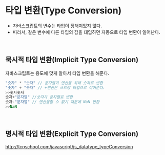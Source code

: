 # 타입 변환(Type Conversion)

* 자바스크립트의 변수는 타입이 정해져있지 않다.
* 따라서, 같은 변수에 다른 타입의 값을 대입하면 자동으로 타입 변환이 일어난다.

<br>

## 묵시적 타입 변환(Implicit Type Conversion)

자바스크립트는 용도에 맞게 알아서 타입 변환을 해준다.

```js
"숫자" * "숫자" // 문자열이 연산을 위해 숫자로 변환
"숫자" + "숫자" // +연산은 스트링 타입으로 이어준다.
>>숫자숫자 
숫자+"문자열" //숫자가 문자열로 변환
숫자-"문자열" // 연산을할 수 없기 때문에 NaN 반환
>>NaN
```

<br>

## 명시적 타입 변환(Explicit Type Conversion)

<http://tcpschool.com/javascript/js_datatype_typeConversion>







